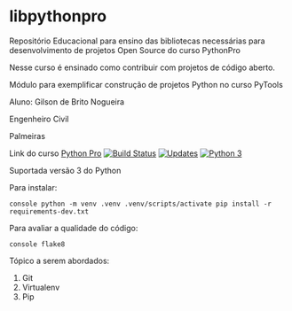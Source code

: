# libpythonpro

Repositório Educacional para ensino das bibliotecas necessárias para desenvolvimento de projetos Open Source do curso PythonPro

Nesse curso é ensinado como contribuir com projetos de código aberto.

Módulo para exemplificar construção de projetos Python no curso PyTools

Aluno: Gilson de Brito Nogueira

Engenheiro Civil

Palmeiras 

Link do curso [Python Pro](https://www.python.pro.br/)
[![Build Status](https://travis-ci.org/engnogueira/libpythonpro.svg?branch=master)](https://travis-ci.org/engnogueira/libpythonpro)
[![Updates](https://pyup.io/repos/github/escritorioaqui/libpythonpro/shield.svg)](https://pyup.io/repos/github/escritorioaqui/libpythonpro/)
[![Python 3](https://pyup.io/repos/github/escritorioaqui/libpythonpro/python-3-shield.svg)](https://pyup.io/repos/github/escritorioaqui/libpythonpro/)

Suportada versão 3 do Python

Para instalar:

``console
python -m venv .venv
.venv/scripts/activate
pip install -r requirements-dev.txt
``

Para avaliar a qualidade do código:

``console
flake8
``

Tópico a serem abordados:
 1. Git
 2. Virtualenv
 3. Pip

